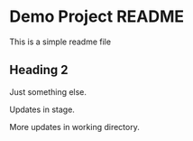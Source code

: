 # Demo Project README

This is a simple readme file

## Heading 2

Just something else.

Updates in stage.

More updates in working directory.